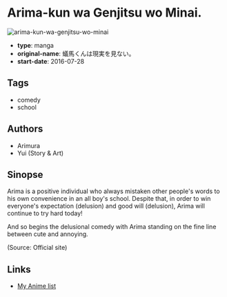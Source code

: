 # Arima-kun wa Genjitsu wo Minai.

![arima-kun-wa-genjitsu-wo-minai](https://cdn.myanimelist.net/images/manga/1/182436.jpg)

-   **type**: manga
-   **original-name**: 蟻馬くんは現実を見ない。
-   **start-date**: 2016-07-28

## Tags

-   comedy
-   school

## Authors

-   Arimura
-   Yui (Story & Art)

## Sinopse

Arima is a positive individual who always mistaken other people's words to his own convenience in an all boy's school. Despite that, in order to win everyone's expectation (delusion) and good will (delusion), Arima will continue to try hard today!

And so begins the delusional comedy with Arima standing on the fine line between cute and annoying.

(Source: Official site)

## Links

-   [My Anime list](https://myanimelist.net/manga/100482/Arima-kun_wa_Genjitsu_wo_Minai)
